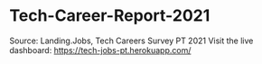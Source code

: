 # Tech-Career-Report-2021
Source: Landing.Jobs, Tech Careers Survey PT 2021
Visit the live dashboard: https://tech-jobs-pt.herokuapp.com/

